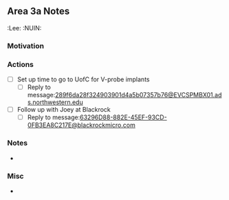 ## Area 3a Notes
:Lee: :NUIN: 

### Motivation

### Actions
- [ ] Set up time to go to UofC for V-probe implants
  - [ ] Reply to message:<289f6da28f324903901d4a5b07357b76@EVCSPMBX01.ads.northwestern.edu>
- [ ] Follow up with Joey at Blackrock
  - [ ] Reply to message:<63296D88-882E-45EF-93CD-0FB3EA8C217E@blackrockmicro.com>

### Notes
- 

### Misc
- 

